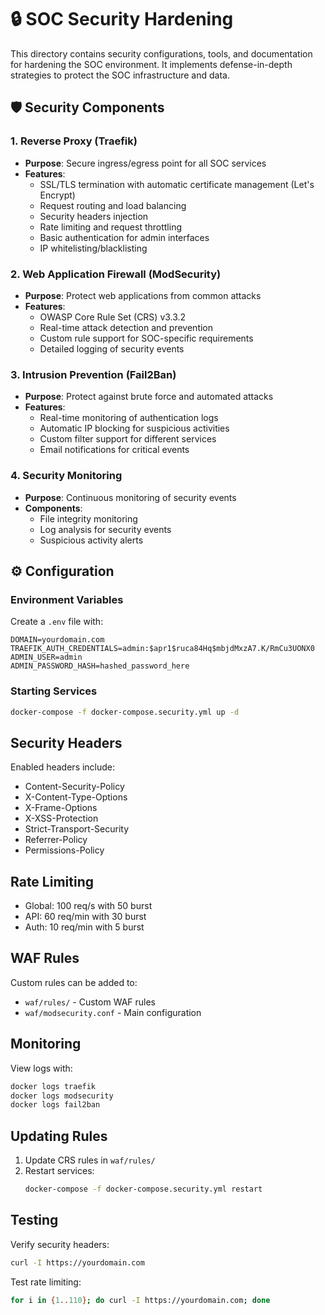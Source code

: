 # 🔒 SOC Security Hardening

This directory contains security configurations, tools, and documentation for hardening the SOC environment. It implements defense-in-depth strategies to protect the SOC infrastructure and data.

## 🛡️ Security Components

### 1. Reverse Proxy (Traefik)
- **Purpose**: Secure ingress/egress point for all SOC services
- **Features**:
  - SSL/TLS termination with automatic certificate management (Let's Encrypt)
  - Request routing and load balancing
  - Security headers injection
  - Rate limiting and request throttling
  - Basic authentication for admin interfaces
  - IP whitelisting/blacklisting

### 2. Web Application Firewall (ModSecurity)
- **Purpose**: Protect web applications from common attacks
- **Features**:
  - OWASP Core Rule Set (CRS) v3.3.2
  - Real-time attack detection and prevention
  - Custom rule support for SOC-specific requirements
  - Detailed logging of security events

### 3. Intrusion Prevention (Fail2Ban)
- **Purpose**: Protect against brute force and automated attacks
- **Features**:
  - Real-time monitoring of authentication logs
  - Automatic IP blocking for suspicious activities
  - Custom filter support for different services
  - Email notifications for critical events

### 4. Security Monitoring
- **Purpose**: Continuous monitoring of security events
- **Components**:
  - File integrity monitoring
  - Log analysis for security events
  - Suspicious activity alerts

## ⚙️ Configuration

### Environment Variables
Create a `.env` file with:
```
DOMAIN=yourdomain.com
TRAEFIK_AUTH_CREDENTIALS=admin:$apr1$ruca84Hq$mbjdMxzA7.K/RmCu3UONX0
ADMIN_USER=admin
ADMIN_PASSWORD_HASH=hashed_password_here
```

### Starting Services
```bash
docker-compose -f docker-compose.security.yml up -d
```

## Security Headers

Enabled headers include:
- Content-Security-Policy
- X-Content-Type-Options
- X-Frame-Options
- X-XSS-Protection
- Strict-Transport-Security
- Referrer-Policy
- Permissions-Policy

## Rate Limiting

- Global: 100 req/s with 50 burst
- API: 60 req/min with 30 burst
- Auth: 10 req/min with 5 burst

## WAF Rules

Custom rules can be added to:
- `waf/rules/` - Custom WAF rules
- `waf/modsecurity.conf` - Main configuration

## Monitoring

View logs with:
```bash
docker logs traefik
docker logs modsecurity
docker logs fail2ban
```

## Updating Rules

1. Update CRS rules in `waf/rules/`
2. Restart services:
   ```bash
   docker-compose -f docker-compose.security.yml restart
   ```

## Testing

Verify security headers:
```bash
curl -I https://yourdomain.com
```

Test rate limiting:
```bash
for i in {1..110}; do curl -I https://yourdomain.com; done
```
